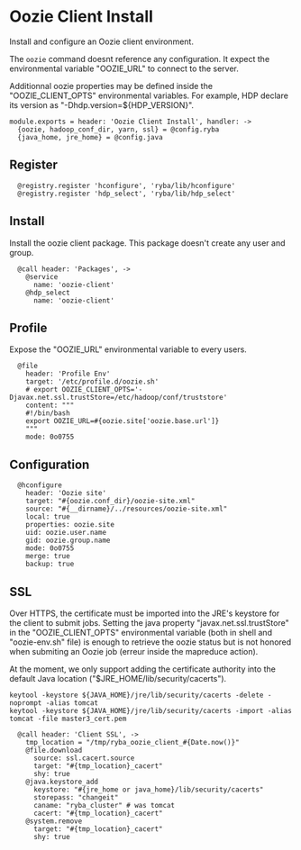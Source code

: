 
# Oozie Client Install

Install and configure an Oozie client environment.

The `oozie` command doesnt reference any configuration. It expect the
environmental variable "OOZIE_URL" to connect to the server.

Additionnal oozie properties may be defined inside the "OOZIE_CLIENT_OPTS"
environmental variables. For example, HDP declare its version as
"-Dhdp.version=${HDP_VERSION}".

    module.exports = header: 'Oozie Client Install', handler: ->
      {oozie, hadoop_conf_dir, yarn, ssl} = @config.ryba
      {java_home, jre_home} = @config.java

## Register

      @registry.register 'hconfigure', 'ryba/lib/hconfigure'
      @registry.register 'hdp_select', 'ryba/lib/hdp_select'

## Install

Install the oozie client package. This package doesn't create any user and group.

      @call header: 'Packages', ->
        @service
          name: 'oozie-client'
        @hdp_select
          name: 'oozie-client'

## Profile

Expose the "OOZIE_URL" environmental variable to every users.

      @file
        header: 'Profile Env'
        target: '/etc/profile.d/oozie.sh'
        # export OOZIE_CLIENT_OPTS='-Djavax.net.ssl.trustStore=/etc/hadoop/conf/truststore'
        content: """
        #!/bin/bash
        export OOZIE_URL=#{oozie.site['oozie.base.url']}
        """
        mode: 0o0755

## Configuration

      @hconfigure
        header: 'Oozie site'
        target: "#{oozie.conf_dir}/oozie-site.xml"
        source: "#{__dirname}/../resources/oozie-site.xml"
        local: true
        properties: oozie.site
        uid: oozie.user.name
        gid: oozie.group.name
        mode: 0o0755
        merge: true
        backup: true

## SSL

Over HTTPS, the certificate must be imported into the JRE's keystore for the
client to submit jobs. Setting the java property "javax.net.ssl.trustStore"
in the "OOZIE_CLIENT_OPTS" environmental variable (both in shell and
"oozie-env.sh" file) is enough to retrieve the oozie status but is not honored
when submiting an Oozie job (erreur inside the mapreduce action).

At the moment, we only support adding the certificate authority into the default
Java location ("$JRE_HOME/lib/security/cacerts").

```
keytool -keystore ${JAVA_HOME}/jre/lib/security/cacerts -delete -noprompt -alias tomcat
keytool -keystore ${JAVA_HOME}/jre/lib/security/cacerts -import -alias tomcat -file master3_cert.pem
```

      @call header: 'Client SSL', ->
        tmp_location = "/tmp/ryba_oozie_client_#{Date.now()}"
        @file.download
          source: ssl.cacert.source
          target: "#{tmp_location}_cacert"
          shy: true
        @java.keystore_add
          keystore: "#{jre_home or java_home}/lib/security/cacerts"
          storepass: "changeit"
          caname: "ryba_cluster" # was tomcat
          cacert: "#{tmp_location}_cacert"
        @system.remove
          target: "#{tmp_location}_cacert"
          shy: true
